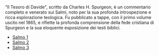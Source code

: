 "Il Tesoro di Davide", scritto da Charles H. Spurgeon, è un commentario completo e venerato sui Salmi, noto per la sua profonda introspezione e ricca esplorazione teologica. Fu pubblicato a tappe, con il primo volume uscito nel 1865, e riflette la profonda comprensione della fede cristiana di Spurgeon e la sua eloquente esposizione dei testi biblici.

- [Salmo 1](./salmo001.md)
- [Salmo 2](./salmo002.md)
- [Salmo 3](./salmo003.md)  
